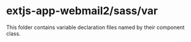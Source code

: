 # extjs-app-webmail2/sass/var

This folder contains variable declaration files named by their component class.
